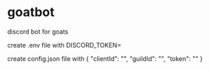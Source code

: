 # goatbot
discord bot for goats

create .env file with DISCORD_TOKEN=<token>

create config.json file with 
{
	"clientId": "<client id>",
	"guildId": "<guild id>",
	"token": "<discord token>"
}
